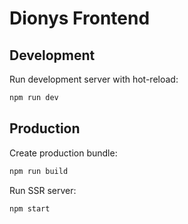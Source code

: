 # Dionys Frontend

## Development

Run development server with hot-reload:

```sh
npm run dev
```

## Production

Create production bundle:

```sh
npm run build
```

Run SSR server:

```sh
npm start
```
